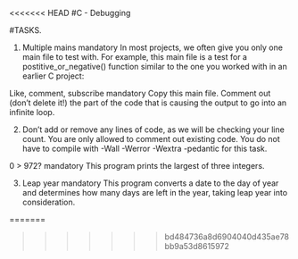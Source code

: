<<<<<<< HEAD
#C - Debugging

#TASKS.

1.  Multiple mains mandatory In most projects, we often give you only one main file to test with. For example, this main file is a test for a postitive_or_negative() function similar to the one you worked with in an earlier C project:

Like, comment, subscribe mandatory Copy this main file. Comment out (don’t delete it!) the part of the code that is causing the output to go into an infinite loop.

2. Don’t add or remove any lines of code, as we will be checking your line count. You are only allowed to comment out existing code. You do not have to compile with -Wall -Werror -Wextra -pedantic for this task.

0 > 972? mandatory This program prints the largest of three integers.

3. Leap year mandatory This program converts a date to the day of year and determines how many days are left in the year, taking leap year into consideration.



=======
>>>>>>> bd484736a8d6904040d435ae78bb9a53d8615972

